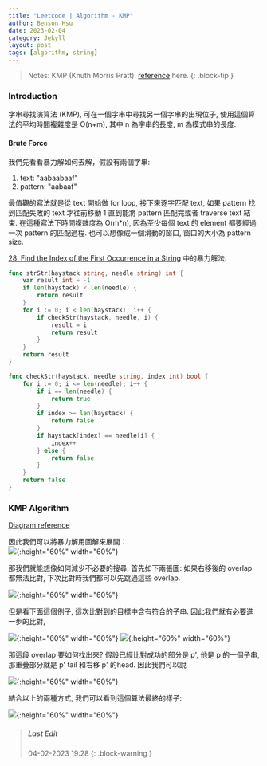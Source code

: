 ```yaml
---
title: "Leetcode | Algorithm - KMP"
author: Benson Hsu
date: 2023-02-04
category: Jekyll
layout: post
tags: [algorithm, string]
---
```


> Notes:
> KMP (Knuth Morris Pratt). [reference] here.
{: .block-tip }

### Introduction

字串尋找演算法 (KMP), 可在一個字串中尋找另一個字串的出現位子, 使用這個算法的平均時間複雜度是 O(n+m),
其中 n 為字串的長度, m 為模式串的長度.

#### Brute Force

我們先看看暴力解如何去解，假設有兩個字串:
1. text: "aabaabaaf"
2. pattern: "aabaaf"

最值觀的寫法就是從 text 開始做 for loop, 接下來逐字匹配 text, 如果 pattern 找到匹配失敗的 text 才往前移動 1 直到能將 pattern 匹配完或者 traverse text 結束.
在這種寫法下時間複雜度為 O(m*n), 因為至少每個 text 的 element 都要經過一次 pattern 的匹配過程. 也可以想像成一個滑動的窗口, 窗口的大小為 pattern size.

[28. Find the Index of the First Occurrence in a String] 中的暴力解法.
```go
func strStr(haystack string, needle string) int {
	var result int = -1
	if len(haystack) < len(needle) {
		return result
	}
	for i := 0; i < len(haystack); i++ {
		if checkStr(haystack, needle, i) {
			result = i
			return result
		}
	}
	return result
}

func checkStr(haystack, needle string, index int) bool {
	for i := 0; i <= len(needle); i++ {
		if i == len(needle) {
			return true
		}
		if index >= len(haystack) {
			return false
		}
		if haystack[index] == needle[i] {
			index++
		} else {
			return false
		}
	}
	return false
}
```

### KMP Algorithm

[Diagram reference]

因此我們可以將暴力解用圖解來展開：  
![](https://writings.sh/assets/images/posts/algorithm-string-searching-kmp/naive-expanded.png){:height="60%" width="60%"} 

那我們就能想像如何減少不必要的搜尋, 首先如下兩張圖: 
如果右移後的 overlap 都無法比對, 下次比對時我們都可以先跳過這些 overlap.  

![](https://writings.sh/assets/images/posts/algorithm-string-searching-kmp/explan-kmp-01.png){:height="60%" width="60%"}

但是看下面這個例子, 這次比對到的目標中含有符合的子串. 因此我們就有必要進一步的比對,  

![](https://writings.sh/assets/images/posts/algorithm-string-searching-kmp/explan-kmp-03.png){:height="60%" width="60%"}
![](https://writings.sh/assets/images/posts/algorithm-string-searching-kmp/explan-kmp-05.png){:height="60%" width="60%"}

那這段 overlap 要如何找出來? 假設已經比對成功的部分是 p', 他是 p 的一個子串, 
那重疊部分就是 p' tail 和右移 p' 的head. 因此我們可以說


![](https://writings.sh/assets/images/posts/algorithm-string-searching-kmp/explan-kmp-06.png){:height="60%" width="60%"}

結合以上的兩種方式, 我們可以看到這個算法最終的樣子: 

![](https://writings.sh/assets/images/posts/algorithm-string-searching-kmp/explan-kmp-09.png){:height="60%" width="60%"}

> ##### Last Edit
> 04-02-2023 19:28
{: .block-warning }

[reference]: https://www.bilibili.com/video/BV1PD4y1o7nd/?vd_source=534430193309f41034d31f469a3f029f
[28. Find the Index of the First Occurrence in a String]: https://github.com/Hotshot824/Leetcode/blob/main/Medium/28.Find_Index_of_First_Occurrence_String.md
[diagram reference]: https://writings.sh/post/algorithm-string-searching-kmp
[diagram 1]: https://writings.sh/assets/images/posts/algorithm-string-searching-kmp/naive-expanded.png